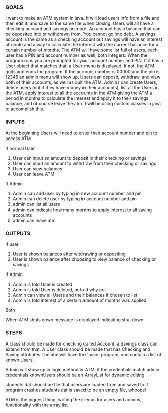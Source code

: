 ### GOALS ###
I want to make an ATM system in java. It will load users info from a file and then edit it, and save to the same file when closing. Users will all have a checking account and savings account. An account has a balance that can be deposited into or withdrawn from. You cannot go into debt. A savings account is the same as a checking account but savings will have an interest attribute and a way to calculate the interest with the current ballance for a certain number of months. 
The ATM will have some list full of users, each user has a PIN and account number as well, both integers. When the program runs you are prompted for your account number and PIN. If it has a User object that matches that, a User menu is displayed. If not. the ATM quits and ends the program. If the account number is 00000 and the pin is 12345 an admin menu will show up. Users can deposit, withdraw, and view both of their accounts, as well as quit the ATM. Admins can create Users, delete users (not if they have money in their accounts), list all the Users in the ATM, apply interest to all the accounts in the ATM giving the ATM a period in months to calculate the interest and apply it to their savings balance, and of course leave the atm. 
I will be using custom classes in java to accomplish this. 

### INPUTS ###
At the beginning Users will need to enter their account number and pin to access ATM

If normal User
1. User can input an amount to deposit in their checking or savings
2. User can input an amount to withdraw from their checking or savings
3. User can view balances
4. User can leave ATM

If Admin
1. Admin can add user by typing in new account number and pin
2. Admin can delete user by typing in account number and pin
3. admin can list all users
4. admin can indicate how many months to apply interest to all saving accounts
5. admin can leave atm

### OUTPUTS ###
If user

1. User is shown balances after witdrawing or depositing
2. User is shown balance after choosing to view balance of checking or savings

If Admin

1. Admin is told User is created
2. Admin is told User is deleted, or told why not
3. Admin can view all Users and their balances if chosen to list
4. Admin is told interest of a certain amount of months was applied

Both

When ATM shuts down message is displayed indicating shut down

### STEPS ###
A class should be made for checking called Account, a Savings class can extend from that.
A User class should be made that has Checking and Saving attributes
The atm will have the 'main' program, and contain a list of known Users.

Admin will show up in login method in ATM, if the credentials match admin credentials
knownUsers should be an ArrayList<User> for dynamic editing

students.dat should be file that users are loaded from and saved to
if program crashes students.dat is saved to be an empty file, whoops!

ATM is the biggest thing, writing the menus for users and admins, functionality with the array list
